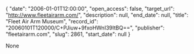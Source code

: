 {
  "date": "2006-01-01T12:00:00", 
  "open_access": false, 
  "target_url": "http://www.fleetairarm.com/", 
  "description": null, 
  "end_date": null, 
  "title": "Fleet Air Arm Museum", 
  "record_id": "20060101T120000/C+PJiuw+9fxoHWnI39ItBQ==", 
  "publisher": "fleetairarm.com", 
  "slug": 2861, 
  "start_date": null
}

None
